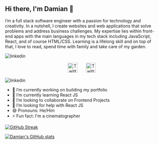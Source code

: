 ## Hi there, I'm Damian 👋

I’m a full stack software engineer with a passion for technology and creativity. In a nutshell, I create websites and web applications that solve problems and address business challenges. My expertise lies within front-end apps with the main languages in my tech stack including JavaScript, React, and of course HTML/CSS. Learning is a lifelong skill and on top of that, I love to read, spend time with family and take care of my garden.


![linkedin](https://user-images.githubusercontent.com/62222815/208494320-c7facf54-a49c-4d48-98e9-e73dd78fdcf7.svg)

<!-- Social icons section -->
<p align="center">
  <a href="https://twitter.com/damipad"><img width="32px" alt="Twitter" title="Twitter" src="https://i.imgur.com/OXZM1L6.png"/></a>
  &#8287;&#8287;&#8287;&#8287;&#8287;
  <a href="https://www.linkedin.com/in/damianpad/"><img width="32px" alt="Twitter" title="Twitter" src="(https://user-images.githubusercontent.com/62222815/208494320-c7facf54-a49c-4d48-98e9-e73dd78fdcf7.svg)"/></a>

  ![linkedin](https://user-images.githubusercontent.com/62222815/208494320-c7facf54-a49c-4d48-98e9-e73dd78fdcf7.svg)
  
</p>


- 🔭 I’m currently working on building my portfolio
- 🌱 I’m currently learning React JS
- 👯 I’m looking to collaborate on Frontend Projects
- 🤔 I’m looking for help with React JS
- 😄 Pronouns: He/Him
- ⚡ Fun fact: I'm a cinematographer

[![GitHub Streak](https://github-readme-streak-stats.herokuapp.com?user=Damianpad&theme=dark)](https://git.io/streak-stats)

[![Damian's GitHub stats](https://github-readme-stats.vercel.app/api?username=Damianpad)](https://github.com/Damianpad/github-readme-stats)

<!--
**Damianpad/Damianpad** is a ✨ _special_ ✨ repository because its `README.md` (this file) appears on your GitHub profile.

Here are some ideas to get you started:

- 🔭 I’m currently working on ...
- 🌱 I’m currently learning ...
- 👯 I’m looking to collaborate on ...
- 🤔 I’m looking for help with ...
- 💬 Ask me about ...
- 📫 How to reach me: ...
- 😄 Pronouns: ...
- ⚡ Fun fact: ...
-->
